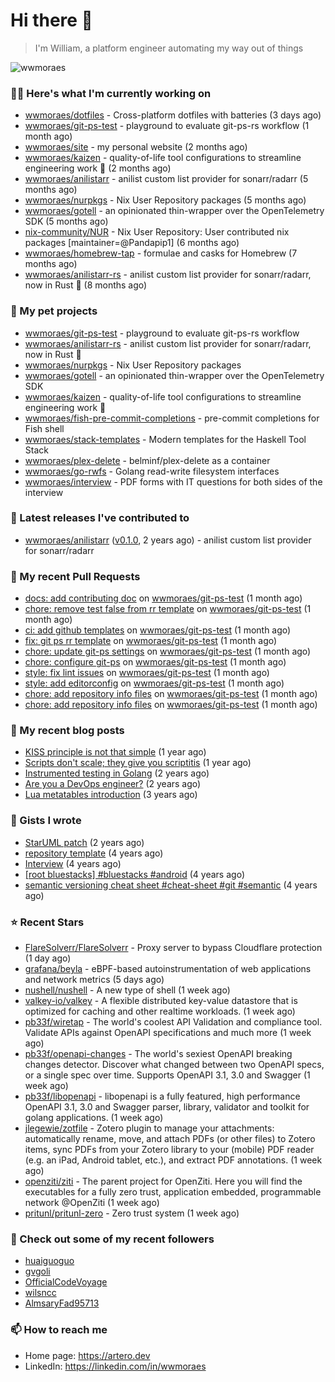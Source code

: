 # Hi there 👋

> I'm William, a platform engineer automating my way out of things

<img src="https://github-readme-stats.vercel.app/api?username=wwmoraes&show_icons=true" alt="wwmoraes" />

### 👨‍💻 Here's what I'm currently working on

- [wwmoraes/dotfiles](https://github.com/wwmoraes/dotfiles) - Cross-platform dotfiles with batteries (3 days ago)
- [wwmoraes/git-ps-test](https://github.com/wwmoraes/git-ps-test) - playground to evaluate git-ps-rs workflow (1 month ago)
- [wwmoraes/site](https://github.com/wwmoraes/site) - my personal website (2 months ago)
- [wwmoraes/kaizen](https://github.com/wwmoraes/kaizen) - quality-of-life tool configurations to streamline engineering work 🚀 (2 months ago)
- [wwmoraes/anilistarr](https://github.com/wwmoraes/anilistarr) - anilist custom list provider for sonarr/radarr (5 months ago)
- [wwmoraes/nurpkgs](https://github.com/wwmoraes/nurpkgs) - Nix User Repository packages (5 months ago)
- [wwmoraes/gotell](https://github.com/wwmoraes/gotell) - an opinionated thin-wrapper over the OpenTelemetry SDK (5 months ago)
- [nix-community/NUR](https://github.com/nix-community/NUR) - Nix User Repository: User contributed nix packages [maintainer=@Pandapip1] (6 months ago)
- [wwmoraes/homebrew-tap](https://github.com/wwmoraes/homebrew-tap) - formulae and casks for Homebrew (7 months ago)
- [wwmoraes/anilistarr-rs](https://github.com/wwmoraes/anilistarr-rs) - anilist custom list provider for sonarr/radarr, now in Rust 🦀 (8 months ago)

### 🌱 My pet projects

- [wwmoraes/git-ps-test](https://github.com/wwmoraes/git-ps-test) - playground to evaluate git-ps-rs workflow
- [wwmoraes/anilistarr-rs](https://github.com/wwmoraes/anilistarr-rs) - anilist custom list provider for sonarr/radarr, now in Rust 🦀
- [wwmoraes/nurpkgs](https://github.com/wwmoraes/nurpkgs) - Nix User Repository packages
- [wwmoraes/gotell](https://github.com/wwmoraes/gotell) - an opinionated thin-wrapper over the OpenTelemetry SDK
- [wwmoraes/kaizen](https://github.com/wwmoraes/kaizen) - quality-of-life tool configurations to streamline engineering work 🚀
- [wwmoraes/fish-pre-commit-completions](https://github.com/wwmoraes/fish-pre-commit-completions) - pre-commit completions for Fish shell
- [wwmoraes/stack-templates](https://github.com/wwmoraes/stack-templates) - Modern templates for the Haskell Tool Stack
- [wwmoraes/plex-delete](https://github.com/wwmoraes/plex-delete) - belminf/plex-delete as a container
- [wwmoraes/go-rwfs](https://github.com/wwmoraes/go-rwfs) - Golang read-write filesystem interfaces
- [wwmoraes/interview](https://github.com/wwmoraes/interview) - PDF forms with IT questions for both sides of the interview

### 🔭 Latest releases I've contributed to

- [wwmoraes/anilistarr](https://github.com/wwmoraes/anilistarr) ([v0.1.0](https://github.com/wwmoraes/anilistarr/releases/tag/v0.1.0), 2 years ago) - anilist custom list provider for sonarr/radarr

### 🔨 My recent Pull Requests

- [docs: add contributing doc](https://github.com/wwmoraes/git-ps-test/pull/10) on [wwmoraes/git-ps-test](https://github.com/wwmoraes/git-ps-test) (1 month ago)
- [chore: remove test false from rr template](https://github.com/wwmoraes/git-ps-test/pull/9) on [wwmoraes/git-ps-test](https://github.com/wwmoraes/git-ps-test) (1 month ago)
- [ci: add github templates](https://github.com/wwmoraes/git-ps-test/pull/8) on [wwmoraes/git-ps-test](https://github.com/wwmoraes/git-ps-test) (1 month ago)
- [fix: git ps rr template](https://github.com/wwmoraes/git-ps-test/pull/7) on [wwmoraes/git-ps-test](https://github.com/wwmoraes/git-ps-test) (1 month ago)
- [chore: update git-ps settings](https://github.com/wwmoraes/git-ps-test/pull/6) on [wwmoraes/git-ps-test](https://github.com/wwmoraes/git-ps-test) (1 month ago)
- [chore: configure git-ps](https://github.com/wwmoraes/git-ps-test/pull/5) on [wwmoraes/git-ps-test](https://github.com/wwmoraes/git-ps-test) (1 month ago)
- [style: fix lint issues](https://github.com/wwmoraes/git-ps-test/pull/4) on [wwmoraes/git-ps-test](https://github.com/wwmoraes/git-ps-test) (1 month ago)
- [style: add editorconfig](https://github.com/wwmoraes/git-ps-test/pull/3) on [wwmoraes/git-ps-test](https://github.com/wwmoraes/git-ps-test) (1 month ago)
- [chore: add repository info files](https://github.com/wwmoraes/git-ps-test/pull/2) on [wwmoraes/git-ps-test](https://github.com/wwmoraes/git-ps-test) (1 month ago)
- [chore: add repository info files](https://github.com/wwmoraes/git-ps-test/pull/1) on [wwmoraes/git-ps-test](https://github.com/wwmoraes/git-ps-test) (1 month ago)

### 📜 My recent blog posts

- [KISS principle is not that simple](https://artero.dev/posts/kiss-principle-is-not-that-simple/) (1 year ago)
- [Scripts don&#39;t scale; they give you scriptitis](https://artero.dev/posts/scripts-do-not-scale/) (1 year ago)
- [Instrumented testing in Golang](https://artero.dev/posts/golang-integration-test/) (2 years ago)
- [Are you a DevOps engineer?](https://artero.dev/posts/are-you-a-devops-engineer/) (2 years ago)
- [Lua metatables introduction](https://artero.dev/posts/lua-metatables-introduction/) (3 years ago)

### 📓 Gists I wrote

- [StarUML patch](https://gist.github.com/3288859d4b466f530706aa556347de9f) (2 years ago)
- [repository template](https://gist.github.com/75dc66767a9f487c8235c5423027f69c) (4 years ago)
- [Interview](https://gist.github.com/b2ac3c3d92414f5d57d3a0b567c78065) (4 years ago)
- [[root bluestacks] #bluestacks #android](https://gist.github.com/d5714685ebbe6fa5087f6bab489fa365) (4 years ago)
- [semantic versioning cheat sheet #cheat-sheet #git #semantic](https://gist.github.com/bd2ba1b347dd38ce9af9706388eed74f) (4 years ago)

### ⭐ Recent Stars

- [FlareSolverr/FlareSolverr](https://github.com/FlareSolverr/FlareSolverr) - Proxy server to bypass Cloudflare protection (1 day ago)
- [grafana/beyla](https://github.com/grafana/beyla) - eBPF-based autoinstrumentation of web applications and network metrics (5 days ago)
- [nushell/nushell](https://github.com/nushell/nushell) - A new type of shell (1 week ago)
- [valkey-io/valkey](https://github.com/valkey-io/valkey) - A flexible distributed key-value datastore that is optimized for caching and other realtime workloads. (1 week ago)
- [pb33f/wiretap](https://github.com/pb33f/wiretap) - The world&#39;s coolest API Validation and compliance tool. Validate APIs against OpenAPI specifications and much more (1 week ago)
- [pb33f/openapi-changes](https://github.com/pb33f/openapi-changes) - The world&#39;s sexiest OpenAPI breaking changes detector. Discover what changed between two OpenAPI specs, or a single spec over time. Supports OpenAPI 3.1, 3.0 and Swagger (1 week ago)
- [pb33f/libopenapi](https://github.com/pb33f/libopenapi) - libopenapi is a fully featured, high performance OpenAPI 3.1, 3.0 and Swagger parser, library, validator and toolkit for golang applications. (1 week ago)
- [jlegewie/zotfile](https://github.com/jlegewie/zotfile) - Zotero plugin to manage your attachments: automatically rename, move, and attach PDFs (or other files) to Zotero items, sync PDFs from your Zotero library to your (mobile) PDF reader (e.g. an iPad, Android tablet, etc.), and extract PDF annotations. (1 week ago)
- [openziti/ziti](https://github.com/openziti/ziti) - The parent project for OpenZiti. Here you will find the executables for a fully zero trust, application embedded, programmable network @OpenZiti (1 week ago)
- [pritunl/pritunl-zero](https://github.com/pritunl/pritunl-zero) - Zero trust system (1 week ago)

### 👯 Check out some of my recent followers

- [huaiguoguo](https://github.com/huaiguoguo)
- [gvgoli](https://github.com/gvgoli)
- [OfficialCodeVoyage](https://github.com/OfficialCodeVoyage)
- [wilsncc](https://github.com/wilsncc)
- [AlmsaryFad95713](https://github.com/AlmsaryFad95713)

### 📫 How to reach me

- Home page: <https://artero.dev>
- LinkedIn: <https://linkedin.com/in/wwmoraes>
